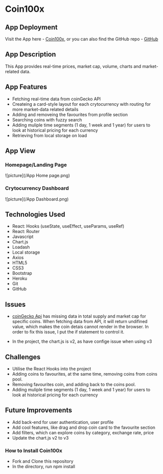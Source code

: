 
# Coin100x

## App Deployment

Visit the App here - [Coin100x](https://coin100x.herokuapp.com/), or you can also find the GitHub repo - [GitHub](https://github.com/gigi0310/Coins10x)

## App Description

This App provides real-time prices, market cap, volume, charts and market-related data.


## App Features

* Fetching real-time data from coinGecko API
* Createing a card-style layout for each crytocurrency with routing for more market-data related details
* Adding and removeing the favourites from profile section
* Searching coins with fuzzy search
* Adding muliple time segments (1 day, 1 week and 1 year) for users to look at historical pricing for each currency
* Retrieving from local storage on load


## App View

### Homepage/Landing Page

![picture](/App Home page.png)

### Crytocurrency Dashboard

![picture](/App Dashboard.png)


## Technologies Used

* React: Hooks (useState, useEffect, useParams, useRef)
* React: Router
* Javascript
* Chart.js
* Loadash
* Local storage
* Axios
* HTML5
* CSS3
* Bootstrap
* Heroku
* Git
* GitHub

## Issues

- [coinGecko Api](https://www.coingecko.com/api/documentations/v3) has missing data in total supply and market cap for specific coins. When fetching data from API, it will return undifined value, which makes the coin detais cannot render in the browser. In order to fix this issue, I put the if statement to control it.

- In the project, the chart.js is v2, as have confige issue when using v3


## Challenges

- Utilise the React Hooks into the project
- Adding coins to favourites, at the same time, removing coins from coins pool. 
- Removing favourites coin, and adding back to the coins pool.
- Adding muliple time segments (1 day, 1 week and 1 year) for users to look at historical pricing for each currency


## Future Improvements

- Add back-end for user authentication, user profile
- Add cool features, like drag and drop coin card to the favourite section
- Add filters, which can explore coins by category, exchange rate, price
- Update the chart.js v2 to v3


### How to Install Coin100x

- Fork and Clone this repository
- In the directory, run npm install